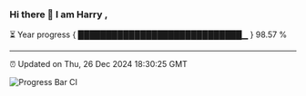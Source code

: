 ### Hi there 👋 I am Harry , 

⏳ Year progress { █████████████████████████████▁ } 98.57 %

---

⏰ Updated on Thu, 26 Dec 2024 18:30:25 GMT

![Progress Bar CI](https://github.com/duykhang68/duykhang68/workflows/Progress%20Bar%20CI/badge.svg)
